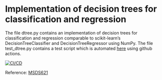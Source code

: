 # Implementation of decision trees for classification and regression
The file dtree.py contains an implementation of decision trees for classification and regression comparable to scikit-learn’s DecisionTreeClassifier and DecisionTreeRegressor using NumPy.
The file test_dtree.py contains a test script which is automated [here](https://github.com/weronicag/Decision-Tree-From-Scratch/actions) using github actions.

[![CI/CD](https://github.com/weronicag/Decision-Tree-From-Scratch/actions/workflows/python-app.yml/badge.svg)](https://github.com/weronicag/Decision-Tree-From-Scratch/actions/workflows/python-app.yml/badge.svg)

Reference: [MSDS621](https://github.com/parrt/msds621/blob/master/projects/dtree/dtree.md)


